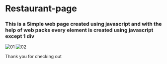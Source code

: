 # 
<h1> Restaurant-page</h1>

<h3> This is a Simple web page created using javascript and with the help of web packs
every element is created using javascript except 1 div </h3>

![01](https://user-images.githubusercontent.com/112667787/214883713-4e5c669f-a937-4f3e-986f-94932e5ad40b.jpg)
![02](https://user-images.githubusercontent.com/112667787/214883750-b3110304-8723-4632-ae91-693d3cd20129.jpg)

Thank you for checking out
